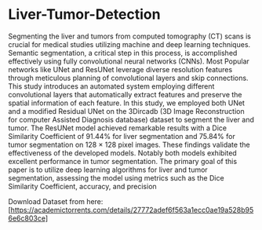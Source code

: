 # Liver-Tumor-Detection
 Segmenting the liver and tumors from computed tomography (CT) scans is crucial for medical studies utilizing 
machine and deep learning techniques. Semantic segmentation, a critical step in this process, is accomplished 
effectively using fully convolutional neural networks (CNNs). Most Popular networks like UNet and ResUNet 
leverage diverse resolution features through meticulous planning of convolutional layers and skip connections. 
This study introduces an automated system employing different convolutional layers that automatically extract 
features and preserve the spatial information of each feature. In this study, we employed both UNet and a 
modified Residual UNet on the 3Dircadb (3D Image Reconstruction for computer Assisted Diagnosis database) 
dataset to segment the liver and tumor. The ResUNet model achieved remarkable results with a Dice Similarity 
Coefficient of 91.44% for liver segmentation and 75.84% for tumor segmentation on 128 × 128 pixel images. 
These findings validate the effectiveness of the developed models. Notably both models exhibited excellent 
performance in tumor segmentation. The primary goal of this paper is to utilize deep learning algorithms for liver 
and tumor segmentation, assessing the model using metrics such as the Dice Similarity Coefficient, accuracy, and 
precision

Download Dataset from here: [https://academictorrents.com/details/27772adef6f563a1ecc0ae19a528b956e6c803ce]
